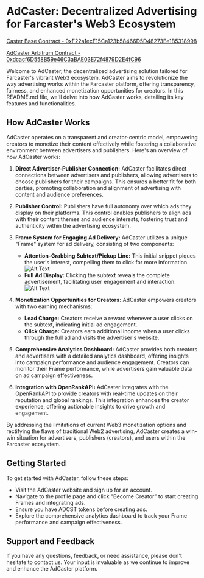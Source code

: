 # AdCaster: Decentralized Advertising for Farcaster's Web3 Ecosystem

[Caster Base Contract - 0xF22a1ecF15Ca123b58466D5D48273Ee1B5318998](https://sepolia.basescan.org/address/0xf22a1ecf15ca123b58466d5d48273ee1b5318998)

[AdCaster Arbitrum Contract - 0xdcacf6D558B59e46C3aBAE03E72f4879D2E4fC96](https://sepolia.arbiscan.io/address/0xdcacf6d558b59e46c3abae03e72f4879d2e4fc96)

Welcome to AdCaster, the decentralized advertising solution tailored for Farcaster's vibrant Web3 ecosystem. AdCaster aims to revolutionize the way advertising works within the Farcaster platform, offering transparency, fairness, and enhanced monetization opportunities for creators. In this README.md file, we'll delve into how AdCaster works, detailing its key features and functionalities.

## How AdCaster Works

AdCaster operates on a transparent and creator-centric model, empowering creators to monetize their content effectively while fostering a collaborative environment between advertisers and publishers. Here's an overview of how AdCaster works:

1. **Direct Advertiser-Publisher Connection:** AdCaster facilitates direct connections between advertisers and publishers, allowing advertisers to choose publishers for their campaigns. This ensures a better fit for both parties, promoting collaboration and alignment of advertising with content and audience preferences.

2. **Publisher Control:** Publishers have full autonomy over which ads they display on their platforms. This control enables publishers to align ads with their content themes and audience interests, fostering trust and authenticity within the advertising ecosystem.

3. **Frame System for Engaging Ad Delivery:** AdCaster utilizes a unique "Frame" system for ad delivery, consisting of two components:
   - **Attention-Grabbing Subtext/Pickup Line:** This initial snippet piques the user's interest, compelling them to click for more information.
     ![Alt Text](image_url)
   - **Full Ad Display:** Clicking the subtext reveals the complete advertisement, facilitating user engagement and interaction.
     ![Alt Text](image_url)
4. **Monetization Opportunities for Creators:** AdCaster empowers creators with two earning mechanisms:

   - **Lead Charge:** Creators receive a reward whenever a user clicks on the subtext, indicating initial ad engagement.
   - **Click Charge:** Creators earn additional income when a user clicks through the full ad and visits the advertiser's website.

5. **Comprehensive Analytics Dashboard:** AdCaster provides both creators and advertisers with a detailed analytics dashboard, offering insights into campaign performance and audience engagement. Creators can monitor their Frame performance, while advertisers gain valuable data on ad campaign effectiveness.

6. **Integration with OpenRankAPI:** AdCaster integrates with the OpenRankAPI to provide creators with real-time updates on their reputation and global rankings. This integration enhances the creator experience, offering actionable insights to drive growth and engagement.

By addressing the limitations of current Web3 monetization options and rectifying the flaws of traditional Web2 advertising, AdCaster creates a win-win situation for advertisers, publishers (creators), and users within the Farcaster ecosystem.

## Getting Started

To get started with AdCaster, follow these steps:

- Visit the AdCaster website and sign up for an account.
- Navigate to the profile page and click "Become Creator" to start creating Frames and integrating ads.
- Ensure you have ADCST tokens before creating ads.
- Explore the comprehensive analytics dashboard to track your Frame performance and campaign effectiveness.

## Support and Feedback

If you have any questions, feedback, or need assistance, please don't hesitate to contact us. Your input is invaluable as we continue to improve and enhance the AdCaster platform.
